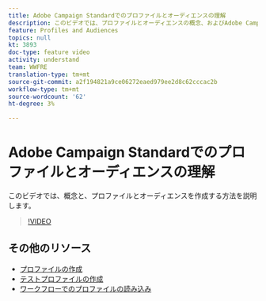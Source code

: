 ```yaml
---
title: Adobe Campaign Standardでのプロファイルとオーディエンスの理解
description: このビデオでは、プロファイルとオーディエンスの概念、およびAdobe Campaign Standardでプロファイルとオーディエンスを作成する方法を説明します。
feature: Profiles and Audiences
topics: null
kt: 3893
doc-type: feature video
activity: understand
team: WWFRE
translation-type: tm+mt
source-git-commit: a2f194821a9ce06272eaed979ee2d8c62cccac2b
workflow-type: tm+mt
source-wordcount: '62'
ht-degree: 3%

---
```



# Adobe Campaign Standardでのプロファイルとオーディエンスの理解

このビデオでは、概念と、プロファイルとオーディエンスを作成する方法を説明します。

>[!VIDEO](https://video.tv.adobe.com/v/18464?quality=12)

## その他のリソース

* [プロファイルの作成](/help/profiles-and-audiences/creating-a-profile.md)
* [テストプロファイルの作成](/help/profiles-and-audiences/test-profiles.md)
* [ワークフローでのプロファイルの読み込み](/help/managing-processes-and-data/importing-profiles.md)
